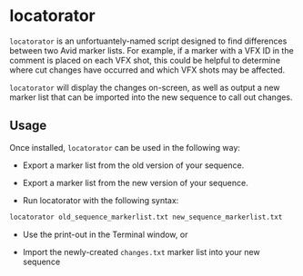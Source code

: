 # locatorator

`locatorator` is an unfortuantely-named script designed to find differences between two Avid marker lists.  For example, if a marker with a VFX ID in the comment is placed on each VFX shot, this could be helpful to determine where cut changes have occurred and which VFX shots may be affected.

`locatorator` will display the changes on-screen, as well as output a new marker list that can be imported into the new sequence to call out changes.

## Usage
Once installed, `locatorator` can be used in the following way:

- Export a marker list from the old version of your sequence.

- Export a marker list from the new version of your sequence.

- Run locatorator with the following syntax:
```python
locatorator old_sequence_markerlist.txt new_sequence_markerlist.txt
```

- Use the print-out in the Terminal window, or

- Import the newly-created `changes.txt` marker list into your new sequence
